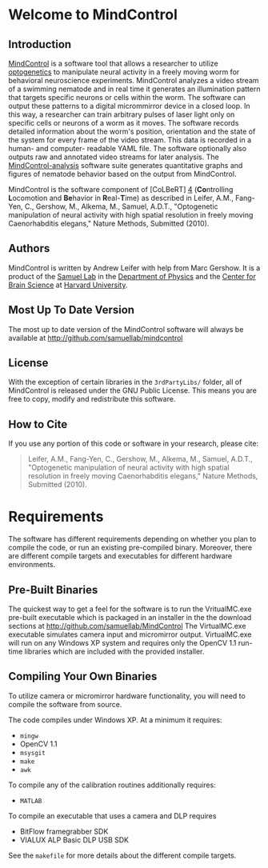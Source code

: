 Welcome to MindControl
======================

Introduction
------------

[MindControl][1] is a software tool that allows a researcher to utilize [optogenetics][2] to manipulate neural activity in a freely moving worm for behavioral neuroscience experiments. MindControl analyzes a video stream of a swimming nematode and in real time it generates an illumination pattern that targets specific neurons or cells within the worm. The software can output these patterns to a digital micrommirror device in a closed loop. In this way, a researcher can train arbitrary pulses of laser light only on specific cells or neurons of a worm as it moves. The software records detailed information about the worm's position, orientation and the state of the system for every frame of the video stream. This data is recorded in a human- and computer- readable YAML file. The software optionally also outputs raw and annotated video streams for later analysis. The [MindControl-analysis][3] software suite generates quantitative graphs and figures of nematode behavior based on the output from MindControl.

MindControl is the software component of [CoLBeRT] [4] (**Co**ntrolling **L**ocomotion and **Be**havior in **R**eal-**T**ime) as described in Leifer, A.M., Fang-Yen, C., Gershow, M., Alkema, M., Samuel, A.D.T., "Optogenetic manipulation of neural activity with high spatial resolution in freely moving Caenorhabditis elegans," Nature Methods, Submitted (2010).

  [1]: http://github.com/samuellab/mindcontrol
  [2]: 	http://en.wikipedia.org/wiki/Optogenetics
  [3]: http://github.com/samuellab/mindcontrol-analysis
  [4]: http://colbert.physics.harvard.edu
  [5]: http://worms.physics.harvard.edu


Authors
-------

MindControl is written by Andrew Leifer with help from Marc Gershow. It is a product of the [Samuel Lab][5] in the [Department of Physics][6] and the [Center for Brain Science][7] at [Harvard University][8]. 

  [6]: http://physics.harvard.edu/
  [7]: http://cbs.fas.harvard.edu/
  [8]: http://harvard.edu

Most Up To Date Version
-----------------------
The most up to date version of the MindControl software will always be available at http://github.com/samuellab/mindcontrol 

License
-------
With the exception of certain libraries in the `3rdPartyLibs/` folder, all of MindControl is released under the GNU Public License. This means you are free to copy, modify and redistribute this software. 


How to Cite
-----------

If you use any portion of this code or software in your research, please cite:

> Leifer, A.M., Fang-Yen, C., Gershow, M., Alkema, M., Samuel, A.D.T., "Optogenetic manipulation of neural activity with high spatial resolution in freely moving Caenorhabditis elegans," Nature Methods, Submitted (2010).

Requirements
============
The software has different requirements depending on whether you plan to compile the code, or run an existing pre-compiled binary. Moreover, there are different compile targets and executables for different hardware environments. 

Pre-Built Binaries	
------------------
The quickest way to get a feel for the software is to run the VritualMC.exe pre-built executable which is packaged in an installer in the the download sections at http://github.com/samuellab/MindControl The VirtualMC.exe executable simulates camera input and micromirror output. VirtualMC.exe will run on any Windows XP system and requires only the OpenCV 1.1 run-time libraries  which are included with the provided installer. 

Compiling Your Own Binaries
---------------------------
To utilize camera or micromirror hardware functionality, you will need to compile the software from source. 

The code compiles under Windows XP. At a minimum it requires:

*	`mingw`
*	OpenCV 1.1
*	`msysgit`
*	`make`
*	`awk`

To compile any of the calibration routines additionally requires:

*	`MATLAB`

To compile an executable that uses a camera and DLP requires

*	BitFlow framegrabber SDK
*	VIALUX ALP Basic DLP USB SDK

See the `makefile` for more details about the different compile targets. 

